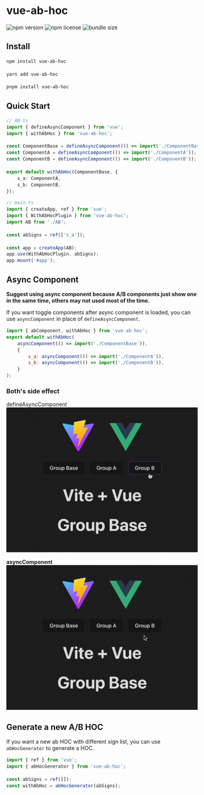 # vue-ab-hoc

![npm version](https://img.shields.io/npm/v/vue-ab-hoc)
![npm license](https://img.shields.io/npm/l/vue-ab-hoc)
![bundle size](https://img.shields.io/bundlephobia/minzip/vue-ab-hoc)

## Install

```sh
npm install vue-ab-hoc

yarn add vue-ab-hoc

pnpm install vue-ab-hoc
```

## Quick Start

```ts
// AB.ts
import { defineAsyncComponent } from 'vue';
import { withAbHoc } from 'vue-ab-hoc';

const ComponentBase = defineAsyncComponent(() => import('./ComponentBase'));
const ComponentA = defineAsyncComponent(() => import('./ComponentA'));
const ComponentB = defineAsyncComponent(() => import('./ComponentB'));

export default withAbHoc(ComponentBase, {
    s_a: ComponentA,
    s_b: ComponentB,
});
```

```ts
// main.ts
import { createApp, ref } from 'vue';
import { WithAbHocPlugin } from 'vue-ab-hoc';
import AB from './AB';

const abSigns = ref(['s_a']);

const app = createApp(AB);
app.use(WithAbHocPlugin, abSigns);
app.mount('#app');
```

## Async Component

**Suggest using async component because A/B components just show one in the same time, others may not used most of the time.**

If you want toggle components after async component is loaded, you can use `asyncComponent` in place of `defineAsyncComponent`.

```js
import { abComponent, withAbHoc } from 'vue-ab-hoc';
export default withAbHoc(
    asyncComponent(() => import('./ComponentBase')),
    {
        s_a: asyncComponent(() => import('./ComponentA')),
        s_b: asyncComponent(() => import('./ComponentB')),
    }
);
```

### Both's side effect

defineAsyncComponent
<img src='https://raw.githubusercontent.com/AuSjukwa/ab-hoc/main/docs/defineAsyncComponent.gif'>

**asyncComponent**
<img src='https://raw.githubusercontent.com/AuSjukwa/ab-hoc/main/docs/asyncComponent.gif'>

## Generate a new A/B HOC

If you want a new ab HOC with different sign list, you can use `abHocGenerator` to generate a HOC.

```js
import { ref } from 'vue';
import { abHocGenerator } from 'vue-ab-hoc';

const abSigns = ref([]);
const withAbHoc = abHocGenerator(abSigns);
```
